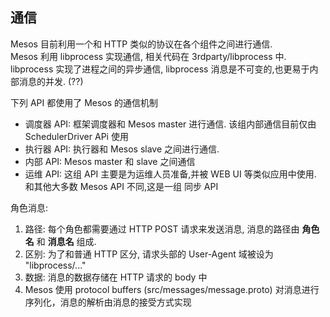 ## 通信

Mesos 目前利用一个和 HTTP 类似的协议在各个组件之间进行通信.  
Mesos 利用 libprocess 实现通信, 相关代码在 3rdparty/libprocess 中.  
libprocess 实现了进程之间的异步通信, libprocess 消息是不可变的,也更易于内部消息的并发. (??)  

下列 API 都使用了 Mesos 的通信机制

- 调度器 API: 框架调度器和 Mesos master 进行通信. 该组内部通信目前仅由SchedulerDriver APi 使用
- 执行器 API: 执行器和 Mesos slave 之间进行通信.
- 内部 API: Mesos master 和 slave 之间通信
- 运维 API: 这组 API 主要是为运维人员准备,并被 WEB UI 等类似应用中使用. 和其他大多数 Mesos API 不同,这是一组 同步 API

角色消息:
1. 路径: 每个角色都需要通过 HTTP POST 请求来发送消息, 消息的路径由 __角色名__ 和 __消息名__ 组成.  
2. 区别: 为了和普通 HTTP 区分, 请求头部的 User-Agent 域被设为 "libprocess/..."
3. 数据: 消息的数据存储在 HTTP 请求的 body 中
3. Mesos 使用 protocol buffers (src/messages/message.proto) 对消息进行序列化，消息的解析由消息的接受方式实现
